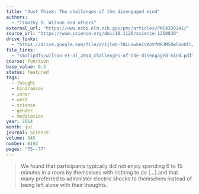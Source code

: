 ```yaml
---
title: "Just Think: The challenges of the disengaged mind"
authors:
  - "Timothy D. Wilson and others"
external_url: "https://www.ncbi.nlm.nih.gov/pmc/articles/PMC4330241/"
source_url: "https://www.science.org/doi/10.1126/science.1250830"
drive_links:
  - "https://drive.google.com/file/d/1jlwt-f8LLxwkeCVKnVfMRJM5OwlonUf5/view?usp=drivesdk"
file_links:
  - "smallpdfs/wilson-et-al_2014_challenges-of-the-disengaged-mind.pdf"
course: function
base_value: 0.2
status: featured
tags:
  - thought
  - hindrances
  - inner
  - west
  - science
  - gender
  - meditation
year: 2014
month: jul
journal: Science
volume: 345
number: 6192
pages: "75--77"
---
```


> We found that participants typically did not enjoy spending 6 to 15 minutes in a room by themselves with nothing to do [...] and that many preferred to administer electric shocks to themselves instead of being left alone with their thoughts.

